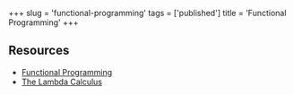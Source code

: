 +++
slug = 'functional-programming'
tags = ['published']
title = 'Functional Programming'
+++

## Resources

* [Functional Programming](https://cs.lmu.edu/~ray/notes/functionalprogramming/)
* [The Lambda Calculus](https://cs.lmu.edu/~ray/notes/lambdacalculus/)
